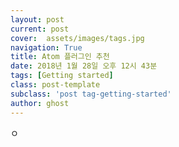 ```yaml
---
layout: post
current: post
cover:  assets/images/tags.jpg
navigation: True
title: Atom 플러그인 추천
date: 2018년 1월 28일 오후 12시 43분
tags: [Getting started]
class: post-template
subclass: 'post tag-getting-started'
author: ghost
---
```


ㅇ